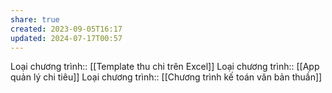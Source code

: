 ```yaml
---
share: true
created: 2023-09-05T16:17
updated: 2024-07-17T00:57
---
```

Loại chương trình:: [[Template thu chi trên Excel]]
Loại chương trình:: [[App quản lý chi tiêu]]
Loại chương trình:: [[Chương trình kế toán văn bản thuần]]